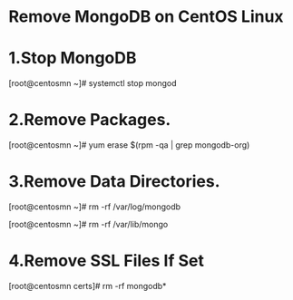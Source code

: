 # Remove MongoDB on CentOS Linux

# 1.Stop MongoDB

[root@centosmn ~]# systemctl stop mongod

# 2.Remove Packages.

[root@centosmn ~]#  yum erase $(rpm -qa | grep mongodb-org)

# 3.Remove Data Directories.

[root@centosmn ~]# rm -rf /var/log/mongodb

[root@centosmn ~]# rm -rf /var/lib/mongo

# 4.Remove SSL Files If Set 

[root@centosmn certs]# rm -rf mongodb*

